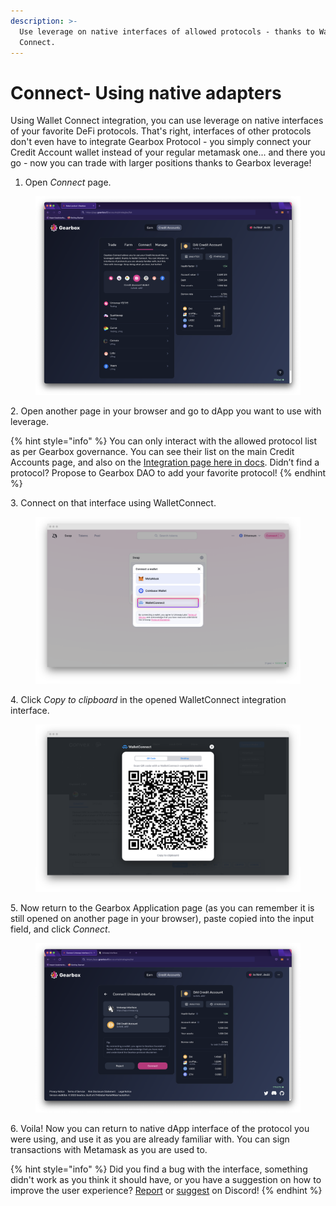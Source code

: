 ```yaml
---
description: >-
  Use leverage on native interfaces of allowed protocols - thanks to Wallet
  Connect.
---
```


# Connect- Using native adapters

Using Wallet Connect integration, you can use leverage on native interfaces of your favorite DeFi protocols. That's right, interfaces of other protocols don't even have to integrate Gearbox Protocol - you simply connect your Credit Account wallet instead of your regular metamask one... and there you go - now you can trade with larger positions thanks to Gearbox leverage!&#x20;

1. Open _Connect_ page.

<figure><img src="../../.gitbook/assets/Screenshot 2022-10-19 at 14.07.29.png" alt=""><figcaption></figcaption></figure>

2\. Open another page in your browser and go to dApp you want to use with leverage.

{% hint style="info" %}
You can only interact with the allowed protocol list as per Gearbox governance. You can see their list on the main Credit Accounts page, and also on the [Integration page here in docs](../../overview/integrations.md). Didn’t find a protocol? Propose to Gearbox DAO to add your favorite protocol!
{% endhint %}

3\. Connect on that interface using WalletConnect.&#x20;

<figure><img src="../../.gitbook/assets/screenshot-app-uniswap-org-1666401673729.png" alt=""><figcaption></figcaption></figure>

4\. Click _Copy to clipboard_ in the opened WalletConnect integration interface.&#x20;

<figure><img src="../../.gitbook/assets/screenshot-www-convexfinance-com-stake-1666664347892.png" alt=""><figcaption></figcaption></figure>

5\. Now return to the Gearbox Application page (as you can remember it is still opened on another page in your browser), paste copied into the input field, and click _Connect_. &#x20;

<figure><img src="../../.gitbook/assets/Screenshot 2022-10-19 at 14.09.20.png" alt=""><figcaption></figcaption></figure>

6\. Voila! Now you can return to native dApp interface of the protocol you were using, and use it as you are already familiar with. You can sign transactions with Metamask as you are used to.

{% hint style="info" %}
Did you find a bug with the interface, something didn't work as you think it should have, or you have a suggestion on how to improve the user experience? [Report](https://discord.gg/5YuHH9tvms) or [suggest](https://discord.gg/hF3QvX2vgt) on Discord!
{% endhint %}

